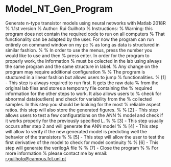 # Model_NT_Gen_Program
Generate n-type transistor models using neural networks with Matlab 2018R
% 1.1st version
% Author: Rui Guilhoto
% Instructions: 
% Warning: this program does not contain the required code to run on all computers 
% That functionality can be adapted by the user. For now the program can run entirely on command window on my pc
% as long as data is structured in similar fashion.
%
% In order to use the menus, press the number you would like to use and then
% press enter. In order for the program to properly work, the information
% must be colected in the lab using always the same program and the same structure in label. 
% Any change on the program may require additional configuration 
%
% The program is stuctured in a linear fashion but allows users to jump
% functionalities.
% [1] - This step is always required to run first. It gets the raw data
% from the original lab files and stores a temporary file containing the
% required information for the other steps to work. It also allows users to
% check for abnormal data(outliers) and check for variability from the
% collected samples. In this step you should be looking for the most
% reliable aspect ratios. this step will also store the generated figures.
%
% [2] - This step allows users to test a few configurations on the ANN
% model and check if it works properly for the previously specified L.
%
% [3] - This step usually occurs after step 2 and will generate the ANN model
%
% [4] - This step will allow to verify if the new generated model is predicting well the behavior of the transistors
% 
% [5] - This step will allow the user to test the first derivative of the model to check for model continuity 
%
% [6] - This step will generate the verilogA file 
%
% [7] - Close the program
%
% For more information
% please contact me by email: r.guilhoto@campus.fct.unl.pt
